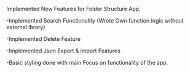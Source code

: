 Implemented New Features for Folder Structure App.

-Implemented Search Functionality (Wrote Own function logic without external lbrary)

-Implemented Delete Feature

-Implemented Json Export & import Features

-Basic styling done with main Focus on functionality of the app.

